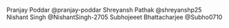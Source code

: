 Pranjay Poddar @pranjay-poddar
Shreyansh Pathak @shreyanshp25
Nishant Singh @NishantSingh-2705
Subhojeeet Bhattacharjee @Subho0710
